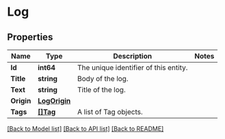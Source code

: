 # Log

## Properties

Name | Type | Description | Notes
------------ | ------------- | ------------- | -------------
**Id** | **int64** | The unique identifier of this entity. | 
**Title** | **string** | Body of the log. | 
**Text** | **string** | Title of the log. | 
**Origin** | [**LogOrigin**](LogOrigin.md) |  | 
**Tags** | [**[]Tag**](Tag.md) | A list of Tag objects. | 

[[Back to Model list]](../README.md#documentation-for-models) [[Back to API list]](../README.md#documentation-for-api-endpoints) [[Back to README]](../README.md)


